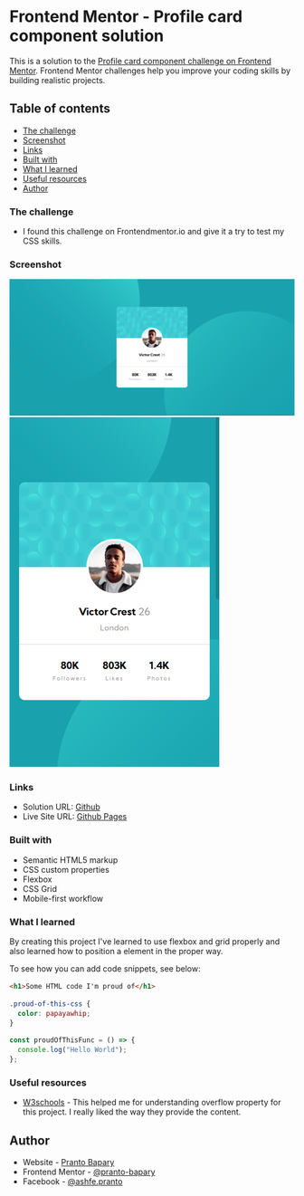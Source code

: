 # Frontend Mentor - Profile card component solution

This is a solution to the [Profile card component challenge on Frontend Mentor](https://www.frontendmentor.io/challenges/profile-card-component-cfArpWshJ). Frontend Mentor challenges help you improve your coding skills by building realistic projects.

## Table of contents

- [The challenge](#the-challenge)
- [Screenshot](#screenshot)
- [Links](#links)
- [Built with](#built-with)
- [What I learned](#what-i-learned)
- [Useful resources](#useful-resources)
- [Author](#author)

### The challenge

- I found this challenge on Frontendmentor.io and give it a try to test my CSS skills.

### Screenshot

![Desktop](./Desktop_design.PNG)
![](./Mobile_design.PNG)

### Links

- Solution URL: [Github](https://github.com/pranto-bapary)
- Live Site URL: [Github Pages](https://pranto-bapary.github.io/profile-card-component)

### Built with

- Semantic HTML5 markup
- CSS custom properties
- Flexbox
- CSS Grid
- Mobile-first workflow

### What I learned

By creating this project I've learned to use flexbox and grid properly and also learned how to position a element in the proper way.

To see how you can add code snippets, see below:

```html
<h1>Some HTML code I'm proud of</h1>
```

```css
.proud-of-this-css {
  color: papayawhip;
}
```

```js
const proudOfThisFunc = () => {
  console.log("Hello World");
};
```

### Useful resources

- [W3schools](https://www.w3schools.com) - This helped me for understanding overflow property for this project. I really liked the way they provide the content.

## Author

- Website - [Pranto Bapary](https://www.pranto-bapary.github.io/portfolio)
- Frontend Mentor - [@pranto-bapary](https://www.frontendmentor.io/profile/yourusername)
- Facebook - [@ashfe.pranto](https://www.facebook.com/ashfe.pranto)
